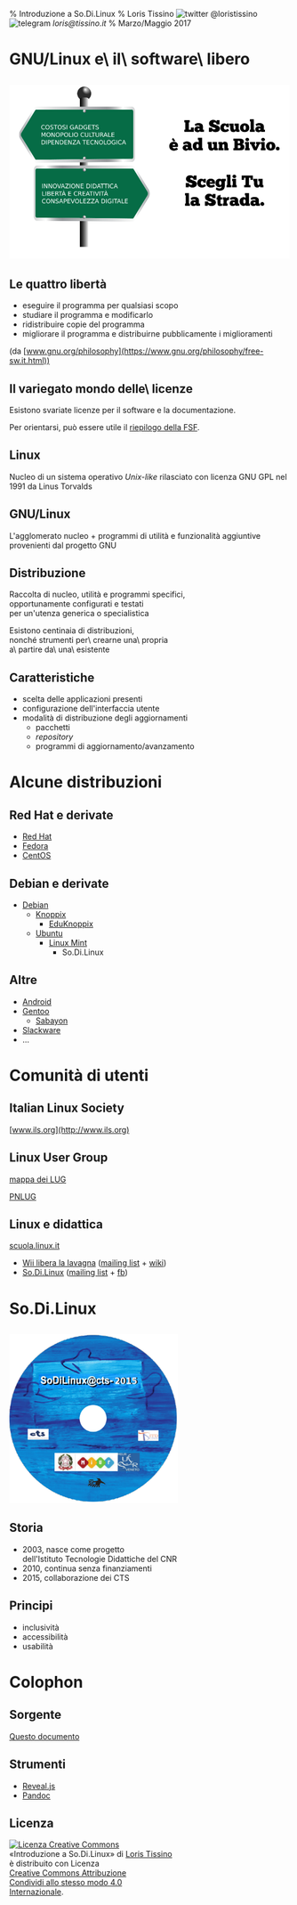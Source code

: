 % Introduzione a So.Di.Linux
% Loris Tissino
  ![twitter](images/twitter.png) @loristissino ![telegram](images/telegram.png)
  _loris@tissino.it_
% Marzo/Maggio 2017

# GNU/Linux e\ il\ software\ libero

## 

![](images/scuola_bivio.png)

## Le quattro libertà

- eseguire il programma per qualsiasi scopo
- studiare il programma e modificarlo
- ridistribuire copie del programma
- migliorare il programma e distribuirne pubblicamente i miglioramenti

(da [www.gnu.org/philosophy](https://www.gnu.org/philosophy/free-sw.it.html))

## Il variegato mondo delle\ licenze

Esistono svariate licenze per il software e la documentazione.

Per orientarsi, può essere utile il [riepilogo della FSF](https://www.gnu.org/licenses/license-list.html).

## Linux

Nucleo di un sistema operativo _Unix-like_ rilasciato con licenza GNU GPL nel 1991 da Linus Torvalds

## GNU/Linux

L'agglomerato nucleo + programmi di utilità e funzionalità aggiuntive provenienti dal progetto GNU

## Distribuzione

Raccolta di nucleo, utilità e programmi specifici,   
opportunamente configurati e testati   
per un'utenza generica o specialistica

Esistono centinaia di distribuzioni,  
nonché strumenti per\ crearne una\ propria  
a\ partire da\ una\ esistente

## Caratteristiche

- scelta delle applicazioni presenti
- configurazione dell'interfaccia utente
- modalità di distribuzione degli aggiornamenti
    - pacchetti
    - _repository_
    - programmi di aggiornamento/avanzamento

# Alcune distribuzioni

## Red Hat e derivate

- [Red Hat](https://it.wikipedia.org/wiki/Red_Hat_Linux)
- [Fedora](https://it.wikipedia.org/wiki/Fedora_(informatica))
- [CentOS](https://it.wikipedia.org/wiki/CentOS)

## Debian e derivate

- [Debian](https://it.wikipedia.org/wiki/Debian)
    - [Knoppix](https://it.wikipedia.org/wiki/Knoppix)
        - [EduKnoppix](https://it.wikipedia.org/wiki/Eduknoppix)
    - [Ubuntu](https://it.wikipedia.org/wiki/Ubuntu)
        - [Linux Mint](https://it.wikipedia.org/wiki/Linux_Mint)
            - So.Di.Linux

## Altre

- [Android](https://it.wikipedia.org/wiki/Android)
- [Gentoo](https://it.wikipedia.org/wiki/Gentoo_Linux)
    - [Sabayon](https://it.wikipedia.org/wiki/Sabayon)
- [Slackware](https://it.wikipedia.org/wiki/Slackware)
- ...

# Comunità di utenti

## Italian Linux Society

[www.ils.org](http://www.ils.org)

## Linux User Group

[mappa dei LUG](http://lugmap.linux.it/)

[PNLUG](https://www.pnlug.it/)

## Linux e didattica

[scuola.linux.it](http://scuola.linux.it/community)

- [Wii libera la lavagna](http://wiildos.it/) ([mailing list](https://groups.google.com/forum/?hl=it#!forum/wii_libera_la_lavagna/join) + [wiki](http://wiildos.wikispaces.com/))
- [So.Di.Linux](http://sodilinux.itd.cnr.it/) ([mailing list](http://sodilinux.itd.cnr.it/index.php/iscriviti) + [fb](https://www.facebook.com/sodilinux))

# So.Di.Linux

## 

![](images/sodilinux2015cts.png)

## Storia

- 2003, nasce come progetto  
dell'Istituto Tecnologie Didattiche del CNR
- 2010, continua senza finanziamenti
- 2015, collaborazione dei CTS

## Principi

- inclusività
- accessibilità
- usabilità

# Colophon

## Sorgente

[Questo documento](https://raw.githubusercontent.com/loristissino/sodilinux/master/index.md)

## Strumenti

- [Reveal.js](http://lab.hakim.se/reveal-js)
- [Pandoc](http://www.pandoc.org)

## Licenza

<a rel="license" href="http://creativecommons.org/licenses/by-sa/4.0/"><img alt="Licenza Creative Commons" style="border-width:0" src="https://i.creativecommons.org/l/by-sa/4.0/88x31.png" /></a><br /><span xmlns:dct="http://purl.org/dc/terms/" property="dct:title">«Introduzione a So.Di.Linux»</span> di <a xmlns:cc="http://creativecommons.org/ns#" href="http://www.tissino.it/sodilinux/" property="cc:attributionName" rel="cc:attributionURL">Loris Tissino</a><br />è distribuito con Licenza <br /><a rel="license" href="http://creativecommons.org/licenses/by-sa/4.0/">Creative Commons Attribuzione<br/>Condividi allo stesso modo 4.0<br/>Internazionale</a>.

